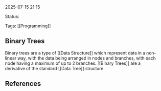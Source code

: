 2025-07-15 21:15

Status: 

Tags: [[Programming]]

## Binary Trees
Binary trees are a type of [[Data Structure]] which represent data in a non-linear way, with the data being arranged in nodes and branches, with each node having a maximum of up to 2 branches. [[Binary Trees]] are a derivative of the standard [[Data Tree]] structure. 
## References
